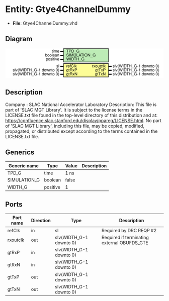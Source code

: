 # Entity: Gtye4ChannelDummy

- **File**: Gtye4ChannelDummy.vhd
## Diagram

![Diagram](Gtye4ChannelDummy.svg "Diagram")
## Description

Company    : SLAC National Accelerator Laboratory
Description:
This file is part of 'SLAC MGT Library'.
It is subject to the license terms in the LICENSE.txt file found in the
top-level directory of this distribution and at:
   https://confluence.slac.stanford.edu/display/ppareg/LICENSE.html.
No part of 'SLAC MGT Library', including this file,
may be copied, modified, propagated, or distributed except according to
the terms contained in the LICENSE.txt file.
## Generics

| Generic name | Type     | Value | Description |
| ------------ | -------- | ----- | ----------- |
| TPD_G        | time     | 1 ns  |             |
| SIMULATION_G | boolean  | false |             |
| WIDTH_G      | positive | 1     |             |
## Ports

| Port name | Direction | Type                    | Description                                 |
| --------- | --------- | ----------------------- | ------------------------------------------- |
| refClk    | in        | sl                      | Required by DRC REQP #2                     |
| rxoutclk  | out       | slv(WIDTH_G-1 downto 0) | Required if terminating external OBUFDS_GTE |
| gtRxP     | in        | slv(WIDTH_G-1 downto 0) |                                             |
| gtRxN     | in        | slv(WIDTH_G-1 downto 0) |                                             |
| gtTxP     | out       | slv(WIDTH_G-1 downto 0) |                                             |
| gtTxN     | out       | slv(WIDTH_G-1 downto 0) |                                             |

